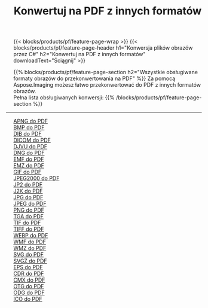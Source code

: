 ﻿---
title: Konwertuj na PDF z innych formatów 
weight: 3920
url: /pl/java/conversion/to/pdf 
lang: pl
langdirlevel: 2
locales: zh-hans,ja,it,ru,de,es,fr,nl,id,lt,pl,pt,vi,tr,ko,zh-hant,ar,hi,th,sv,cs,uk,he
description: Za pomocą Aspose.Imaging możesz łatwo przekonwertować do PDF z innych formatów
---

{{< blocks/products/pf/feature-page-wrap >}}
{{< blocks/products/pf/feature-page-header h1="Konwersja plików obrazów przez C#" h2="Konwertuj na PDF z innych formatów" downloadText="Ściągnij" >}}


{{% blocks/products/pf/feature-page-section  h2="Wszystkie obsługiwane formaty obrazów do przekonwertowania na PDF" %}}
Za pomocą Aspose.Imaging możesz łatwo przekonwertować do PDF z innych formatów obrazów.
<br/>
Pełna lista obsługiwanych konwersji:
{{% /blocks/products/pf/feature-page-section %}}
<div class="container-fluid productfamilypage bg-gray">
    <div class="convertypes bg-gray agp-content section">
        <div class="container">
		<hr style="margin-left:-20px;"/>
		<div class="row other-converters">
		    <div class='col-md-2 other-converter remove-lp remove-rp'><a href="/imaging/pl/java/conversion/apng-to-pdf" >APNG do PDF</a></div>
<div class='col-md-2 other-converter remove-lp remove-rp'><a href="/imaging/pl/java/conversion/bmp-to-pdf" >BMP do PDF</a></div>
<div class='col-md-2 other-converter remove-lp remove-rp'><a href="/imaging/pl/java/conversion/dib-to-pdf" >DIB do PDF</a></div>
<div class='col-md-2 other-converter remove-lp remove-rp'><a href="/imaging/pl/java/conversion/dicom-to-pdf" >DICOM do PDF</a></div>
<div class='col-md-2 other-converter remove-lp remove-rp'><a href="/imaging/pl/java/conversion/djvu-to-pdf" >DJVU do PDF</a></div>
<div class='col-md-2 other-converter remove-lp remove-rp'><a href="/imaging/pl/java/conversion/dng-to-pdf" >DNG do PDF</a></div>
<div class='col-md-2 other-converter remove-lp remove-rp'><a href="/imaging/pl/java/conversion/emf-to-pdf" >EMF do PDF</a></div>
<div class='col-md-2 other-converter remove-lp remove-rp'><a href="/imaging/pl/java/conversion/emz-to-pdf" >EMZ do PDF</a></div>
<div class='col-md-2 other-converter remove-lp remove-rp'><a href="/imaging/pl/java/conversion/gif-to-pdf" >GIF do PDF</a></div>
<div class='col-md-2 other-converter remove-lp remove-rp'><a href="/imaging/pl/java/conversion/jpeg2000-to-pdf" >JPEG2000 do PDF</a></div>
<div class='col-md-2 other-converter remove-lp remove-rp'><a href="/imaging/pl/java/conversion/jp2-to-pdf" >JP2 do PDF</a></div>
<div class='col-md-2 other-converter remove-lp remove-rp'><a href="/imaging/pl/java/conversion/j2k-to-pdf" >J2K do PDF</a></div>
<div class='col-md-2 other-converter remove-lp remove-rp'><a href="/imaging/pl/java/conversion/jpg-to-pdf" >JPG do PDF</a></div>
<div class='col-md-2 other-converter remove-lp remove-rp'><a href="/imaging/pl/java/conversion/jpeg-to-pdf" >JPEG do PDF</a></div>
<div class='col-md-2 other-converter remove-lp remove-rp'><a href="/imaging/pl/java/conversion/png-to-pdf" >PNG do PDF</a></div>
<div class='col-md-2 other-converter remove-lp remove-rp'><a href="/imaging/pl/java/conversion/tga-to-pdf" >TGA do PDF</a></div>
<div class='col-md-2 other-converter remove-lp remove-rp'><a href="/imaging/pl/java/conversion/tif-to-pdf" >TIF do PDF</a></div>
<div class='col-md-2 other-converter remove-lp remove-rp'><a href="/imaging/pl/java/conversion/tiff-to-pdf" >TIFF do PDF</a></div>
<div class='col-md-2 other-converter remove-lp remove-rp'><a href="/imaging/pl/java/conversion/webp-to-pdf" >WEBP do PDF</a></div>
<div class='col-md-2 other-converter remove-lp remove-rp'><a href="/imaging/pl/java/conversion/wmf-to-pdf" >WMF do PDF</a></div>
<div class='col-md-2 other-converter remove-lp remove-rp'><a href="/imaging/pl/java/conversion/wmz-to-pdf" >WMZ do PDF</a></div>
<div class='col-md-2 other-converter remove-lp remove-rp'><a href="/imaging/pl/java/conversion/svg-to-pdf" >SVG do PDF</a></div>
<div class='col-md-2 other-converter remove-lp remove-rp'><a href="/imaging/pl/java/conversion/svgz-to-pdf" >SVGZ do PDF</a></div>
<div class='col-md-2 other-converter remove-lp remove-rp'><a href="/imaging/pl/java/conversion/eps-to-pdf" >EPS do PDF</a></div>
<div class='col-md-2 other-converter remove-lp remove-rp'><a href="/imaging/pl/java/conversion/cdr-to-pdf" >CDR do PDF</a></div>
<div class='col-md-2 other-converter remove-lp remove-rp'><a href="/imaging/pl/java/conversion/cmx-to-pdf" >CMX do PDF</a></div>
<div class='col-md-2 other-converter remove-lp remove-rp'><a href="/imaging/pl/java/conversion/otg-to-pdf" >OTG do PDF</a></div>
<div class='col-md-2 other-converter remove-lp remove-rp'><a href="/imaging/pl/java/conversion/odg-to-pdf" >ODG do PDF</a></div>
<div class='col-md-2 other-converter remove-lp remove-rp'><a href="/imaging/pl/java/conversion/ico-to-pdf" >ICO do PDF</a></div>
                </div>
        </div>
    </div>
</div>
<br/>

